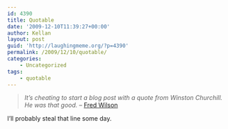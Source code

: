 ```yaml
---
id: 4390
title: Quotable
date: '2009-12-10T11:39:27+00:00'
author: Kellan
layout: post
guid: 'http://laughingmeme.org/?p=4390'
permalink: /2009/12/10/quotable/
categories:
    - Uncategorized
tags:
    - quotable
---
```


> *It’s cheating to start a blog post with a quote from Winston Churchill. He was that good.* – [Fred Wilson](http://www.avc.com/a_vc/2009/12/action-oriented.html)

I’ll probably steal that line some day.